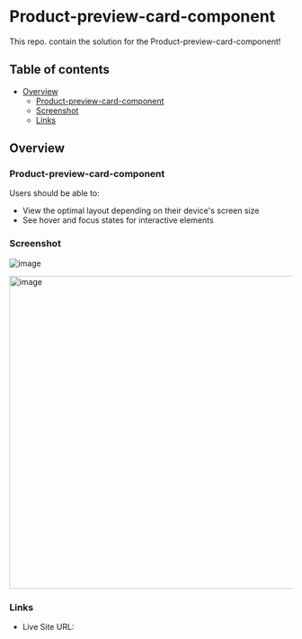 # Product-preview-card-component

This repo. contain the solution for the Product-preview-card-component!

## Table of contents

- [Overview](#overview)
  - [Product-preview-card-component](#product-preview-card-component)
  - [Screenshot](#screenshot)
  - [Links](#links)


## Overview

### Product-preview-card-component

Users should be able to:

- View the optimal layout depending on their device's screen size
- See hover and focus states for interactive elements

### Screenshot
![image](https://user-images.githubusercontent.com/97567643/208555999-c79fe466-f25c-4881-9e29-5b8d4d4aa574.png)

<img width="557" alt="image" src="https://user-images.githubusercontent.com/97567643/208555993-56d56907-4341-4a54-824c-4c7554ac8d7b.png">


### Links
- Live Site URL: 
